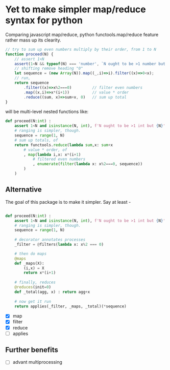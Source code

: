 # Yet to make simpler map/reduce syntax for python

Comparing javascript map/reduce, python functools.map/reduce feature rather mass up its clearity.

```javascript
// try to sum up even numbers multiply by their order, from 1 to N
function proceed(N) {
    // assert 1<N
    assert(1<N && typeof(N) === 'number', `N ought to be >1 number but ${N}`)
    // shifting remove heading "0"
    let sequence = (new Array(N)).map((_,i)=>i).filter((x)=>0<x); 
    // run,
    return sequence
        .filter((x)=>x%2===0)         // filter even numbers
        .map((x,i)=>x*(i+1))          // value * order
        .reduce((sum, x)=>sum+x, 0)   // sum up total
}
```

will be multi-level nested functions like:

```python
def proceed(N:int) :
    assert 1<N and isinstance(N, int), f'N ought to be >1 int but {N}'
    # ranging is simpler, though.
    sequence = range(1, N)
    # sum up totals, of
    return functools.reduce(lambda sum,x: sum+x
        # value * order, of
        , map(lambda i,x: x*(i+1)
            # filtered even numbers
            , enumerate(filter(lambda x: x%2===0, sequence))
        )
    )
```

## Alternative

The goal of this package is to make it simpler. Say at least -

```python

def proceed(N:int) :
    assert 1<N and isinstance(N, int), f'N ought to be >1 int but {N}'
    # ranging is simpler, though.
    sequence = range(1, N)
    
    # decorator annotates processes
    _filter = @filters(lambda x: x%2 === 0)

    # then do maps
    @maps
    def _maps(X): 
        (i,x) = X
        return x*(i+1)
    
    # finally, reduces
    @reduces(init=0)
    def _total(agg, x) : return agg+x
    
    # now get it run
    return applies(_filter, _maps, _total)(*sequence)

```

- [x] map
- [x] filter
- [x] reduce
- [ ] applies

## Further benefits

- [ ] advant multiprocessing


    